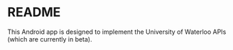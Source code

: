 # README

This Android app is designed to implement the University of Waterloo APIs (which are currently in beta).
